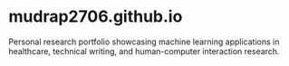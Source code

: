 # mudrap2706.github.io
Personal research portfolio showcasing machine learning applications in healthcare, technical writing, and human-computer interaction research.
